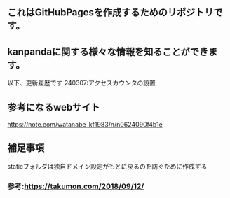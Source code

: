 ## これはGitHubPagesを作成するためのリポジトリです。
## kanpandaに関する様々な情報を知ることができます。

以下、更新履歴です
240307:アクセスカウンタの設置


## 参考になるwebサイト
https://note.com/watanabe_kf1983/n/n0624090f4b1e

## 補足事項


staticフォルダは独自ドメイン設定がもとに戻るのを防ぐために作成する
### 参考:https://takumon.com/2018/09/12/


